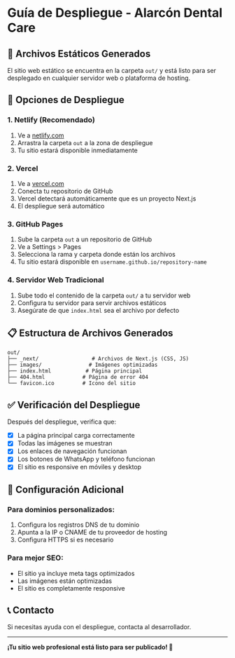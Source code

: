 # Guía de Despliegue - Alarcón Dental Care

## 📁 Archivos Estáticos Generados

El sitio web estático se encuentra en la carpeta `out/` y está listo para ser desplegado en cualquier servidor web o plataforma de hosting.

## 🚀 Opciones de Despliegue

### 1. Netlify (Recomendado)
1. Ve a [netlify.com](https://netlify.com)
2. Arrastra la carpeta `out` a la zona de despliegue
3. Tu sitio estará disponible inmediatamente

### 2. Vercel
1. Ve a [vercel.com](https://vercel.com)
2. Conecta tu repositorio de GitHub
3. Vercel detectará automáticamente que es un proyecto Next.js
4. El despliegue será automático

### 3. GitHub Pages
1. Sube la carpeta `out` a un repositorio de GitHub
2. Ve a Settings > Pages
3. Selecciona la rama y carpeta donde están los archivos
4. Tu sitio estará disponible en `username.github.io/repository-name`

### 4. Servidor Web Tradicional
1. Sube todo el contenido de la carpeta `out/` a tu servidor web
2. Configura tu servidor para servir archivos estáticos
3. Asegúrate de que `index.html` sea el archivo por defecto

## 📋 Estructura de Archivos Generados

```
out/
├── _next/                 # Archivos de Next.js (CSS, JS)
├── images/               # Imágenes optimizadas
├── index.html           # Página principal
├── 404.html            # Página de error 404
└── favicon.ico         # Icono del sitio
```

## ✅ Verificación del Despliegue

Después del despliegue, verifica que:
- [x] La página principal carga correctamente
- [x] Todas las imágenes se muestran
- [x] Los enlaces de navegación funcionan
- [x] Los botones de WhatsApp y teléfono funcionan
- [x] El sitio es responsive en móviles y desktop

## 🔧 Configuración Adicional

### Para dominios personalizados:
1. Configura los registros DNS de tu dominio
2. Apunta a la IP o CNAME de tu proveedor de hosting
3. Configura HTTPS si es necesario

### Para mejor SEO:
- El sitio ya incluye meta tags optimizados
- Las imágenes están optimizadas
- El sitio es completamente responsive

## 📞 Contacto

Si necesitas ayuda con el despliegue, contacta al desarrollador.

---

**¡Tu sitio web profesional está listo para ser publicado! 🎉**